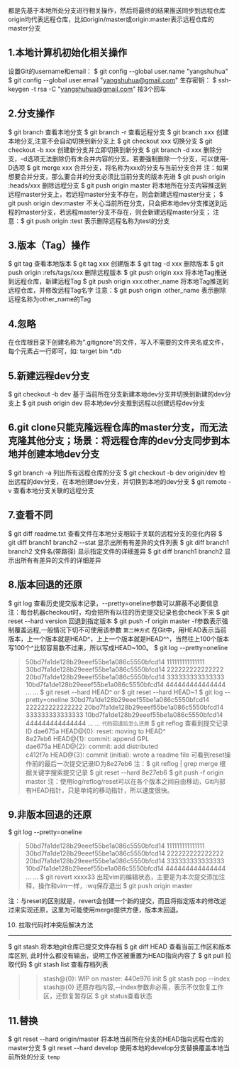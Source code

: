 都是先基于本地所处分支进行相关操作，然后将最终的结果推送同步到远程仓库
<br>
origin均代表远程仓库，比如origin/master或origin:master表示远程仓库的master分支
<br>

1.本地计算机初始化相关操作
------
设置Git的username和email：
$ git config --global user.name "yangshuhua"
$ git config --global user.email "yangshuhua@gmail.com"
生存密钥：
$ ssh-keygen -t rsa -C "yangshuhua@gmail.com"
按3个回车


2.分支操作
------
$ git branch    查看本地分支
$ git branch -r    查看远程分支
$ git branch xxx    创建本地分支,注意不会自动切换到新分支上
$ git checkout xxx    切换分支
$ git checkout -b xxx    创建新分支并立即切换到新分支
$ git branch -d xxx    删除分支，-d选项无法删除仍有未合并内容的分支。若要强制删除一个分支，可以使用-D选项
$ git merge xxx    合并分支，将名称为xxx的分支与当前分支合并
注：如果想要合并分支，那么要合并的分支必须比当前分支的版本先进
$ git push origin :heads/xxx    删除远程分支
$ git push origin master    将本地所在分支内容推送到远程master分支上，若远程master分支不存在，则会新建远程master分支；
$ git push origin dev:master    不关心当前所在分支，只会把本地dev分支推送到远程的master分支，若远程master分支不存在，则会新建远程master分支；
注意：$ git push origin :test    表示删除远程名称为test的分支


3.版本（Tag）操作
------
$ git tag    查看本地版本
$ git tag xxx    创建版本
$ git tag -d xxx    删除版本
$ git push origin :refs/tags/xxx    删除远程版本
$ git push origin xxx    将本地Tag推送到远程仓库，新建远程Tag
$ git push origin xxx:other_name    将本地Tag推送到远程仓库，并修改远程Tag名字
注意：$ git push origin :other_name    表示删除远程名称为other_name的Tag

4.忽略
------
在仓库根目录下创建名称为".gitignore"的文件，写入不需要的文件夹名或文件，每个元素占一行即可，如:
target
bin
*.db

5.新建远程dev分支
------
$ git checkout -b dev   基于当前所在分支新建本地dev分支并切换到新建的dev分支上
$ git push origin dev   将本地dev分支推到远程以创建远程dev分支

6.git clone只能克隆远程仓库的master分支，而无法克隆其他分支；场景：将远程仓库的dev分支同步到本地并创建本地dev分支
------
$ git branch -a    列出所有远程仓库的分支
$ git checkout -b dev origin/dev    检出远程的dev分支，在本地创建dev分支，并切换到本地的dev分支
$ git remote -v    查看本地分支关联的远程分支

7.查看不同
------
$ git diff readme.txt    查看文件在本地分支相较于关联的远程分支的变化内容
$ git diff branch1 branch2 --stat    显示出所有有差异的文件列表
$ git diff branch1 branch2 文件名(带路径)    显示指定文件的详细差异
$ git diff branch1 branch2    显示出所有有差异的文件的详细差异

8.版本回退的还原
------
$ git log    查看历史提交版本记录，--pretty=oneline参数可以屏蔽不必要信息
注：每台机器checkout时，均会把所有以往的历史提交记录也会check下来
$ git reset --hard version    回退到指定版本
$ git push -f origin master    -f参数表示强制覆盖远程,一般情况下切不可使用该参数
``````第二种方式``````
在Git中，用HEAD表示当前版本，上一个版本就是HEAD^，上上一个版本就是HEAD^^，当然往上100个版本写100个^比较容易数不过来，所以写成HEAD~100。
$ git log --pretty=oneline
> 50bd7fa1de128b29eeef55be1a086c5550bfcd14 111111111111111
> 30bd7fa1de128b29eeef55be1a086c5550bfcd14 222222222222222
> 20bd7fa1de128b29eeef55be1a086c5550bfcd14 333333333333333
> 10bd7fa1de128b29eeef55be1a086c5550bfcd14 444444444444444
>     ... ...
$ git reset --hard HEAD^
or
$ git reset --hard HEAD~1
$ git log --pretty=oneline
> 30bd7fa1de128b29eeef55be1a086c5550bfcd14 222222222222222
> 20bd7fa1de128b29eeef55be1a086c5550bfcd14 333333333333333
> 10bd7fa1de128b29eeef55be1a086c5550bfcd14 444444444444444
>     ... ...
``````代码回退后怎么还原``````
$ git reflog  查看到提交记录ID
> dae675a HEAD@{0}: reset: moving to HEAD^  
> 8e27eb6 HEAD@{1}: commit: append GPL  
> dae675a HEAD@{2}: commit: add distributed  
> c412f7e HEAD@{3}: commit (initial): wrote a readme file
可看到reset操作前的最后一次提交记录ID为8e27eb6
注：$ git reflog | grep merge  根据关键字搜索提交记录
$ git reset --hard 8e27eb6
$ git push -f origin master
注：使用log/reflog/reset可以在各个版本之间自由移动，Git内部有HEAD指针，只是单纯的移动指针，所以速度很快。 

9.非版本回退的还原
------
$ git log --pretty=oneline
> 50bd7fa1de128b29eeef55be1a086c5550bfcd14 111111111111111
> 30bd7fa1de128b29eeef55be1a086c5550bfcd14 222222222222222
> 20bd7fa1de128b29eeef55be1a086c5550bfcd14 333333333333333
> 10bd7fa1de128b29eeef55be1a086c5550bfcd14 444444444444444
>     ... ...
$ git revert xxxx33    出现vim的编辑状态，主要是为本次提交添加注释，操作和vim一样，:wq保存退出
$ git push origin master

注：与reset的区别就是，revert会创建一个新的提交，而且将指定版本的修改逆过来实现还原，这里为可能使用merge提供方便，版本未回退。



10. 拉取代码时冲突后解决方法
------
$ git stash  将本地git仓库已提交文件存档
$ git diff HEAD  查看当前工作区和版本库区别, 此时什么都没有输出，说明工作区被重置为HEAD指向内容了
$ git pull 拉取代码
$ git stash list 查看存档列表
>>stash@{0}: WIP on master: 440e976 init
$ git stash pop --index stash@{0} 还原存档内容,--index参数非必需，表示不仅恢复工作区，还恢复暂存区
$ git status查看状态


11.替换
------
$ git reset --hard origin/master    将本地当前所在分支的HEAD指向远程仓库的master分支
$ git reset --hard develop    使用本地的develop分支替换覆盖本地当前所处的分支
``````temp``````
